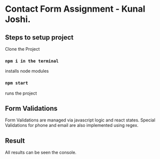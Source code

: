 # Contact Form Assignment - Kunal Joshi.

## Steps to setup project
Clone the Project

### `npm i in the terminal`
installs node modules

### `npm start`
runs the project


## Form Validations
Form Validations are managed via javascript logic and react states.
Special Validations for phone and email are also implemented using regex.

## Result
All results can be seen the console. 

